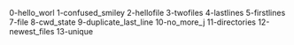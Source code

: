 0-hello_worl
1-confused_smiley
2-hellofile
3-twofiles
4-lastlines
5-firstlines
7-file
8-cwd_state
9-duplicate_last_line
10-no_more_j
11-directories
12-newest_files
13-unique
